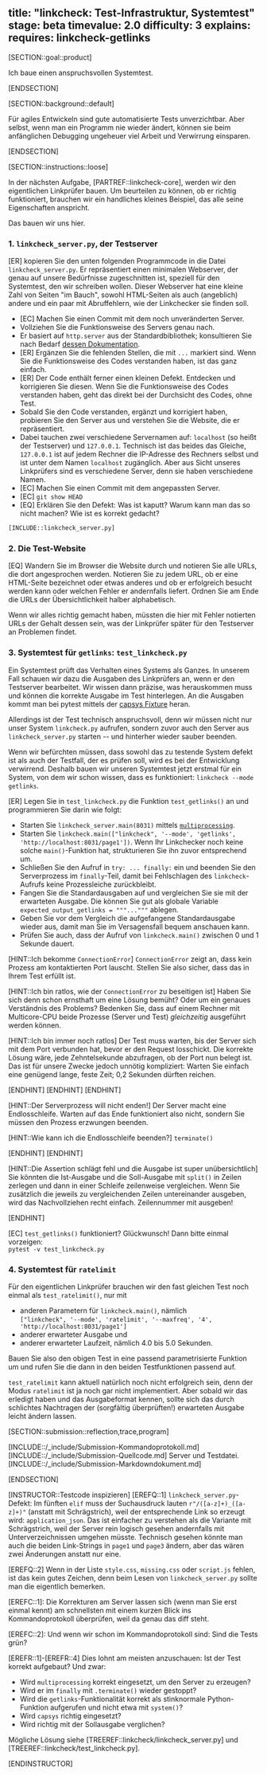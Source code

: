 title: "linkcheck: Test-Infrastruktur, Systemtest" 
stage: beta
timevalue: 2.0
difficulty: 3
explains:
requires: linkcheck-getlinks
---

[SECTION::goal::product]

Ich baue einen anspruchsvollen Systemtest.

[ENDSECTION]

[SECTION::background::default]

Für agiles Entwickeln sind gute automatisierte Tests unverzichtbar.
Aber selbst, wenn man ein Programm nie wieder ändert, können sie beim anfänglichen Debugging
ungeheuer viel Arbeit und Verwirrung einsparen.

[ENDSECTION]

[SECTION::instructions::loose]

In der nächsten Aufgabe, [PARTREF::linkcheck-core], werden wir den eigentlichen Linkprüfer bauen.
Um beurteilen zu können, ob er richtig funktioniert, brauchen wir ein handliches kleines
Beispiel, das alle seine Eigenschaften anspricht.

Das bauen wir uns hier.

### 1. `linkcheck_server.py`, der Testserver

[ER] kopieren Sie den unten folgenden Programmcode in die Datei `linkcheck_server.py`.
Er repräsentiert einen minimalen Webserver, der genau auf unsere Bedürfnisse zugeschnitten ist,
speziell für den Systemtest, den wir schreiben wollen.
Dieser Webserver hat eine kleine Zahl von Seiten "im Bauch", sowohl HTML-Seiten als auch
(angeblich) andere und ein paar mit Abruffehlern, wie der Linkchecker sie finden soll. 

- [EC] Machen Sie einen Commit mit dem noch unveränderten Server.
- Vollziehen Sie die Funktionsweise des Servers genau nach.
- Er basiert auf `http.server` aus der Standardbibliothek;
  konsultieren Sie nach Bedarf 
  [dessen Dokumentation](https://docs.python.org/3/library/http.server.html).
- [ER] Ergänzen Sie die fehlenden Stellen, die mit `...` markiert sind.
  Wenn Sie die Funktionsweise des Codes verstanden haben, ist das ganz einfach.
- [ER] Der Code enthält ferner einen kleinen Defekt.
  Entdecken und korrigieren Sie diesen.
  Wenn Sie die Funktionsweise des Codes verstanden haben, geht das direkt bei der Durchsicht des Codes, ohne Test.
- Sobald Sie den Code verstanden, ergänzt und korrigiert haben,
  probieren Sie den Server aus und verstehen Sie die Website, die er repräsentiert.
- Dabei tauchen zwei verschiedene Servernamen auf: `localhost` (so heißt der Testserver) und
  `127.0.0.1`. Technisch ist das beides das Gleiche, `127.0.0.1` ist auf jedem Rechner die IP-Adresse
  des Rechners selbst und ist unter dem Namen `localhost` zugänglich.
  Aber aus Sicht unseres Linkprüfers sind es verschiedene Server, denn sie haben verschiedene Namen.
- [EC] Machen Sie einen Commit mit dem angepassten Server.
- [EC] `git show HEAD`
- [EQ] Erklären Sie den Defekt: Was ist kaputt? Warum kann man das so nicht machen?
  Wie ist es korrekt gedacht?
<!-- time estimate: 50 min -->

```python
[INCLUDE::linkcheck_server.py]
```

### 2. Die Test-Website

[EQ] Wandern Sie im Browser die Website durch und notieren Sie alle URLs, die dort angesprochen werden.
Notieren Sie zu jedem URL, ob er eine HTML-Seite bezeichnet oder etwas anderes
und ob er erfolgreich besucht werden kann oder welchen Fehler er andernfalls liefert.
Ordnen Sie am Ende die URLs der Übersichtlichkeit halber alphabetisch.

Wenn wir alles richtig gemacht haben, müssten die hier mit Fehler notierten URLs
der Gehalt dessen sein, was der Linkprüfer später für den Testserver an Problemen findet.
<!-- time estimate: 10 min -->


### 3. Systemtest für `getlinks`: `test_linkcheck.py`

Ein Systemtest prüft das Verhalten eines Systems als Ganzes.
In unserem Fall schauen wir dazu die Ausgaben des Linkprüfers an, wenn er den Testserver bearbeitet.
Wir wissen dann präzise, was herauskommen muss und können die korrekte Ausgabe im Test hinterlegen.
An die Ausgaben kommt man bei pytest mittels der 
[capsys Fixture](https://docs.pytest.org/en/stable/how-to/capture-stdout-stderr.html)
heran.

Allerdings ist der Test technisch anspruchsvoll, denn wir müssen nicht nur unser System
`linkcheck.py` aufrufen, sondern zuvor auch den Server aus `linkcheck_server.py` starten
-- und hinterher wieder sauber beenden.

Wenn wir befürchten müssen, dass sowohl das zu testende System defekt ist als auch der Testfall,
der es prüfen soll, wird es bei der Entwicklung verwirrend.
Deshalb bauen wir unseren Systemtest jetzt erstmal für ein System, von dem wir schon wissen,
dass es funktioniert: `linkcheck --mode getlinks`.

[ER] Legen Sie in `test_linkcheck.py` die Funktion `test_getlinks()` an und 
programmieren Sie darin wie folgt:

- Starten Sie `linkcheck_server.main(8031)` mittels 
  [`multiprocessing`](https://docs.python.org/3/library/multiprocessing.html).
- Starten Sie `linkcheck.main(["linkcheck", '--mode', 'getlinks', 'http://localhost:8031/page1'])`.
  Wenn Ihr Linkchecker noch keine solche `main()`-Funktion hat, strukturieren Sie ihn zuvor
  entsprechend um.
- Schließen Sie den Aufruf in `try: ... finally:` ein und beenden Sie den Serverprozess im
  `finally`-Teil, damit bei Fehlschlagen des `linkcheck`-Aufrufs keine Prozessleiche zurückbleibt.
- Fangen Sie die Standardausgaben auf und vergleichen Sie sie mit der erwarteten Ausgabe.
  Die können Sie gut als globale Variable `expected_output_getlinks = """..."""` ablegen.
- Geben Sie vor dem Vergleich die aufgefangene Standardausgabe wieder aus,
  damit man Sie im Versagensfall bequem anschauen kann.
- Prüfen Sie auch, dass der Aufruf von `linkcheck.main()` zwischen 0 und 1 Sekunde dauert.

[HINT::Ich bekomme `ConnectionError`]
`ConnectionError` zeigt an, dass kein Prozess am kontaktierten Port lauscht.
Stellen Sie also sicher, dass das in Ihrem Test erfüllt ist.

[HINT::Ich bin ratlos, wie der `ConnectionError` zu beseitigen ist]
Haben Sie sich denn schon ernsthaft um eine Lösung bemüht?
Oder um ein genaues Verständnis des Problems?
Bedenken Sie, dass auf einem Rechner mit Multicore-CPU beide Prozesse (Server und Test)
_gleichzeitig_ ausgeführt werden können.

[HINT::Ich bin immer noch ratlos]
Der Test muss warten, bis der Server sich mit dem Port verbunden hat, bevor er den
Request losschickt. 
Die korrekte Lösung wäre, jede Zehntelsekunde abzufragen, ob der Port nun belegt ist.
Das ist für unsere Zwecke jedoch unnötig kompliziert: 
Warten Sie einfach eine genügend lange, feste Zeit; 0,2 Sekunden dürften reichen.

[ENDHINT]
[ENDHINT]
[ENDHINT]

[HINT::Der Serverprozess will nicht enden!]
Der Server macht eine Endlosschleife.
Warten auf das Ende funktioniert also nicht, sondern Sie müssen den Prozess
erzwungen beenden.

[HINT::Wie kann ich die Endlosschleife beenden?]
`terminate()`

[ENDHINT]
[ENDHINT]

[HINT::Die Assertion schlägt fehl und die Ausgabe ist super unübersichtlich]
Sie könnten die Ist-Ausgabe und die Soll-Ausgabe mit `split()` in Zeilen zerlegen
und dann in einer Schleife zeilenweise vergleichen.
Wenn Sie zusätzlich die jeweils zu vergleichenden Zeilen untereinander ausgeben,
wird das Nachvollziehen recht einfach. Zeilennummer mit ausgeben!

[ENDHINT]


[EC] `test_getlinks()` funktioniert? Glückwunsch! Dann bitte einmal vorzeigen:  
`pytest -v test_linkcheck.py`
<!-- time estimate: 50 min -->


### 4. Systemtest für `ratelimit`

Für den eigentlichen Linkprüfer brauchen wir den fast gleichen Test noch einmal
als `test_ratelimit()`, nur mit 

- anderen Parametern für `linkcheck.main()`, nämlich  
  `["linkcheck", '--mode', 'ratelimit', '--maxfreq', '4', 'http://localhost:8031/page1']`
- anderer erwarteter Ausgabe und 
- anderer erwarteter Laufzeit, nämlich 4.0 bis 5.0 Sekunden.

Bauen Sie also den obigen Test in eine passend parametrisierte Funktion um
und rufen Sie die dann in den beiden Testfunktionen passend auf.

`test_ratelimit` kann aktuell natürlich noch nicht erfolgreich sein, denn der Modus
`ratelimit` ist ja noch gar nicht implementiert.
Aber sobald wir das erledigt haben und das Ausgabeformat kennen, sollte sich das durch schlichtes
Nachtragen der (sorgfältig überprüften!) erwarteten Ausgabe leicht ändern lassen.
<!-- time estimate: 10 min -->


[SECTION::submission::reflection,trace,program]

[INCLUDE::/_include/Submission-Kommandoprotokoll.md]
[INCLUDE::/_include/Submission-Quellcode.md]
Server und Testdatei.
[INCLUDE::/_include/Submission-Markdowndokument.md]

[ENDSECTION]

[INSTRUCTOR::Testcode inspizieren]
[EREFQ::1] `linkcheck_server.py`-Defekt: Im fünften `elif` muss der Suchausdruck lauten
`r"/([a-z]+)_([a-z]+)"` (anstatt mit Schrägstrich), weil der entsprechende Link so erzeugt wird:
`application_json`. 
Das ist einfacher zu verstehen als die Variante mit Schrägstrich, 
weil der Server rein logisch gesehen andernfalls mit Unterverzeichnissen umgehen müsste.
Technisch gesehen könnte man auch die beiden Link-Strings in `page1` und `page3`
ändern, aber das wären zwei Änderungen anstatt nur eine.

[EREFQ::2] Wenn in der Liste `style.css`, `missing.css` oder `script.js` fehlen, ist das
kein gutes Zeichen, denn beim Lesen von `linkcheck_server.py` sollte man die eigentlich bemerken.

[EREFC::1]: Die Korrekturen am Server lassen sich (wenn man Sie erst einmal kennt)
am schnellsten mit einem kurzen Blick ins Kommandoprotokoll überprüfen, weil da genau das diff steht.

[EREFC::2]: Und wenn wir schon im Kommandoprotokoll sind: Sind die Tests grün?

[EREFR::1]-[EREFR::4] Dies lohnt am meisten anzuschauen: Ist der Test korrekt aufgebaut?
Und zwar: 

- Wird `multiprocessing` korrekt eingesetzt, um den Server zu erzeugen?
- Wird er im `finally` mit `.terminate()` wieder gestoppt?
- Wird die `getlinks`-Funktionalität korrekt als stinknormale Python-Funktion aufgerufen und nicht etwa mit `system()`?
- Wird `capsys` richtig eingesetzt? 
- Wird richtig mit der Sollausgabe verglichen?

Mögliche Lösung siehe 
[TREEREF::linkcheck/linkcheck_server.py] und
[TREEREF::linkcheck/test_linkcheck.py].
<!-- TODO_2: Kommandoprotokoll für linkcheck-testbase zufügen -->
[ENDINSTRUCTOR]
